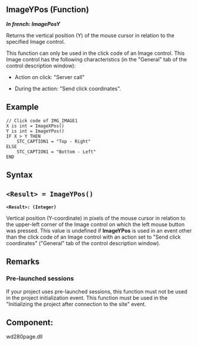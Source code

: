 


## ImageYPos (Function)

***In french: ImagePosY***



<a name="XUse"></a>
<a name="Use"></a>
<a name="description"></a>
Returns the vertical position (Y) of the mouse cursor in relation to the specified Image control. 

This function can only be used in the click code of an Image control. This Image control has the following characteristics (in the "General" tab of the control description window): 

- Action on click: "Server call"

- During the action: "Send click coordinates".





<a name="Example1"></a>
<a name="sample_code"></a>

## Example


```wl
// Click code of IMG_IMAGE1
X is int = ImageXPos()
Y is int = ImageYPos()
IF X > Y THEN
	STC_CAPTION1 = "Top - Right"
ELSE
	STC_CAPTION1 = "Bottom - Left"
END
```

<a name="XSYNTAX"></a>
<a name="SYNTAX1"></a>

## Syntax

`<Result> = ImageYPos()`
---

**`<Result>: (Integer)`**

Vertical position (Y-coordinate) in pixels of the mouse cursor in relation to the upper-left corner of the Image control on which the left mouse button was pressed. 
This value is undefined if **ImageYPos** is used in an event other than the click code of an Image control with an action set to "Send click coordinates" ("General" tab of the control description window).



<a name="NOTE0"></a>
<a name="NOTE0_1"></a>

## Remarks


### Pre-launched sessions
<a name="prelaunched_sessions_ELTPARAGRAPHE000172"></a>

If your project uses pre-launched sessions, this function must not be used in the project initialization event. This function must be used in the "Initializing the project after connection to the site" event. 

<a name="XComponent"></a>

## Component:
wd280page.dll
